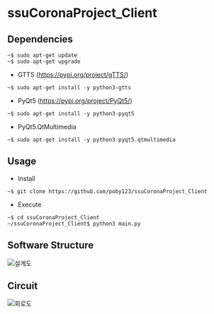 # ssuCoronaProject_Client
## Dependencies
```
~$ sudo apt-get update
~$ sudo apt-get upgrade
```
- GTTS (https://pypi.org/project/gTTS/)
```
~$ sudo apt-get install -y python3-gtts
```
- PyQt5 (https://pypi.org/project/PyQt5/)
```
~$ sudo apt-get install -y python3-pyqt5
```
- PyQt5.QtMultimedia
```
~$ sudo apt-get install -y python3-pyqt5.qtmultimedia
```

## Usage
- Install
```
~$ git clone https://github.com/poby123/ssuCoronaProject_Client
```

- Execute
```
~$ cd ssuCoronaProject_Client
~/ssuCoronaProject_Client$ python3 main.py
```

## Software Structure
![설계도](https://user-images.githubusercontent.com/50279318/101590450-c819b780-3a2d-11eb-97af-759155aa3cef.png)

## Circuit
![회로도](https://user-images.githubusercontent.com/50279318/101590586-1464f780-3a2e-11eb-8bcc-bc56e32a3bf1.png)
